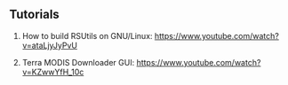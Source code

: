 
## Tutorials

1. How to build RSUtils on GNU/Linux:
    https://www.youtube.com/watch?v=ataLjyJyPvU

2. Terra MODIS Downloader GUI:
    https://www.youtube.com/watch?v=KZwwYfH_10c
